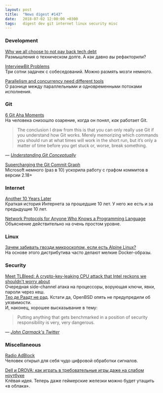 ```yaml
---
layout: post
title:  "News digest #143"
date:   2018-07-02 12:00:00 +0300
tags:   digest dev git internet linux security misc
---
```


### Development

[Why we all choose to not pay back tech debt](https://uselessdevblog.wordpress.com/2018/06/24/why-we-all-choose-to-not-pay-back-tech-debt/)<br/>
Размышления о техническом долге. А как давно _вы_ рефакторили?

[InterviewBit Problems](https://www.interviewbit.com/all-problem-list)<br/>
Три сотни задачек с собеседований. Можно размять мозги немного.

[Parallelism and concurrency need different tools](http://yosefk.com/blog/parallelism-and-concurrency-need-different-tools.html)<br/>
О разнице между параллельными и одновременными потоками исполнения.

### Git

[6 Git Aha Moments](https://henrikwarne.com/2018/06/25/6-git-aha-moments/)<br/>
На человека снизошло озарение, когда он понял, _как_ работает Git.

> The conclusion I draw from this is that you can only really use Git if you
> understand how Git works. Merely memorizing which commands you should run
> at what times will work in the short run, but it’s only a matter of time
> before you get stuck or, worse, break something.

— [_Understanding Git Conceptually_](https://www.sbf5.com/~cduan/technical/git/)

[Supercharging the Git Commit Graph](https://blogs.msdn.microsoft.com/devops/2018/06/25/supercharging-the-git-commit-graph/)<br/>
Microsoft немного (раз в 10) ускорила работу с графом коммитов в версии 2.18+

### Internet

[Another 10 Years Later](http://www.potaroo.net/ispcol/2018-06/10years.html)<br/>
Краткая история Интернета за прошедшие 10 лет. У него же есть и за предыдущие 10 лет.

[Network Protocols for Anyone Who Knows a Programming Language](https://www.destroyallsoftware.com/compendium/network-protocols)<br/>
Объяснение действительно на очень простом уровне.

### Linux

[Зачем забивать гвозди микроскопом, если есть Alpine Linux?](https://habr.com/company/digdes/blog/415279/)<br/>
На основе этого дистрибутива часто делают мелкие Docker-образы.

### Security

[Meet TLBleed: A crypto-key-leaking CPU attack that Intel reckons we shouldn't worry about](https://www.theregister.co.uk/2018/06/22/intel_tlbleed_key_data_leak/)<br/>
Очередная side-channel атака на процессоры, ворующая ключи, явки, пароли через кеш.<br/>
[Тео де Раадт не рад](https://www.itwire.com/security/83347-openbsd-chief-de-raadt-says-no-easy-fix-for-new-intel-cpu-bug.html). Кстати да, OpenBSD опять не предупредили об уязвимости.<br/>
И, наконец, хорошее высказывание в тему:

> Putting anything that gets benchmarked in a position of security responsibility is very, very dangerous.

— [_John Carmack's Twitter_](https://twitter.com/ID_AA_Carmack/status/395927588108918785)

### Miscellaneous

[Radio AdBlock](http://blog.rekawek.eu/2016/02/24/radio-adblock/)<br/>
Человек открыл для себя чудо цифровой обработки сигналов.

[Dell и DROVA: как играть в требовательные игры даже на слабом ноутбуке](https://habr.com/company/dell/blog/414901/)<br/>
Клёвая идея. Теперь даже геймерские железки можно будет утащить «в облака».
